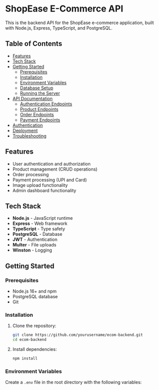 # ShopEase E-Commerce API

This is the backend API for the ShopEase e-commerce application, built with Node.js, Express, TypeScript, and PostgreSQL.

## Table of Contents

- [Features](#features)
- [Tech Stack](#tech-stack)
- [Getting Started](#getting-started)
  - [Prerequisites](#prerequisites)
  - [Installation](#installation)
  - [Environment Variables](#environment-variables)
  - [Database Setup](#database-setup)
  - [Running the Server](#running-the-server)
- [API Documentation](#api-documentation)
  - [Authentication Endpoints](#authentication-endpoints)
  - [Product Endpoints](#product-endpoints)
  - [Order Endpoints](#order-endpoints)
  - [Payment Endpoints](#payment-endpoints)
- [Authentication](#authentication)
- [Deployment](#deployment)
- [Troubleshooting](#troubleshooting)

## Features

- User authentication and authorization
- Product management (CRUD operations)
- Order processing
- Payment processing (UPI and Card)
- Image upload functionality
- Admin dashboard functionality

## Tech Stack

- **Node.js** - JavaScript runtime
- **Express** - Web framework
- **TypeScript** - Type safety
- **PostgreSQL** - Database
- **JWT** - Authentication
- **Multer** - File uploads
- **Winston** - Logging

## Getting Started

### Prerequisites

- Node.js 16+ and npm
- PostgreSQL database
- Git

### Installation

1. Clone the repository:
   ```bash
   git clone https://github.com/yourusername/ecom-backend.git
   cd ecom-backend
   ```

2. Install dependencies:
   ```bash
   npm install
   ```

### Environment Variables

Create a `.env` file in the root directory with the following variables: